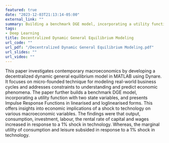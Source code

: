 ```yaml
---
featured: true
date: "2023-12-03T21:13:14-05:00"
external_link: ""
summary: Building a benchmark DGE model, incorporating a utility function with two state variables, and presenting the Impulse Response Functions in linearised and log-linearised forms
tags:
- Deep Learning
title: Decentralized Dynamic General Equilibrium Modeling
url_code: ""
url_pdf: "/Decentralized Dynamic General Equilibrium Modeling.pdf"
url_slides: ""
url_video: ""
---
```


This paper investigates contemporary macroeconomics by developing a decentralized dynamic general equilibrium model in MATLAB using Dynare. It focuses on micro-founded technique for
modeling real-world business cycles and addresses constraints to understanding and predict economic phenomena. The paper further builds a benchmark DGE model, incorporating a utility
function with two state variables, and presents Impulse Response Functions in linearised and loglinearised forms. This offers insights into economic implications of a shock to technology on various
macroeconomic variables. The findings were that output, consumption, investment, labour, the
rental rate of capital and wages increased in response to a 1% shock in technology. Whereas, the
marginal utility of consumption and leisure subsided in response to a 1% shock in technology.